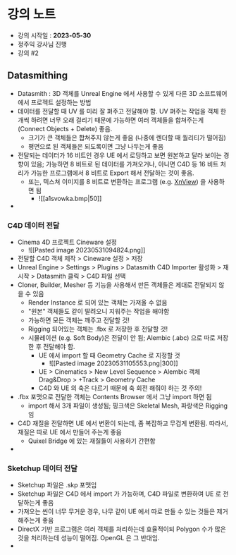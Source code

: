 # 강의 노트
- 강의 시작일 : **2023-05-30**
- 정주익 강사님 진행
- 강의 \#2

## Datasmithing
- Datasmith : 3D 객체를 Unreal Engine 에서 사용할 수 있게 다른 3D 소프트웨어에서 프로젝트 설정하는 방법
- 데이터를 전달할 때 UV 를 미리 잘 펴주고 전달해야 함. UV 펴주는 작업을 객체 한개씩 하려면 너무 오래 걸리기 때문에 가능하면 여러 객체들을 합쳐주는게 (Connect Objects + Delete) 좋음.
	- 크기가 큰 객체들은 합쳐주지 않는게 좋음 (나중에 렌더할 때 퀄리티가 떨어짐)
	- 평면으로 된 객체들은 되도록이면 그냥 나두는게 좋음
- 전달되는 데이터가 16 비트인 경우 UE 에서 로딩하고 보면 원본하고 달라 보이는 경향이 있음; 가능하면 8 비트로 된 데이터를 가져오거나, 아니면 C4D 등 16 비트 처리가 가능한 프로그램에서 8 비트로 Export 해서 전달하는 것이 좋음.
	- 또는, 텍스쳐 이미지를 8 비트로 변환하는 프로그램 (e.g. [XnView](https://www.xnview.com/en/)) 을 사용하면 됨
		- ![[a1svowka.bmp|50]]
- 



### C4D 데이터 전달
- Cinema 4D 프로젝트 Cineware 설정
	- ![[Pasted image 20230531094824.png]]
- 전달할 C4D 객체 제작 > Cineware 설정 > 저장
- Unreal Engine > Settings > Plugins > Datasmith C4D Importer 활성화 > 재시작 > Datasmith 클릭 > C4D 파일 선택
- Cloner, Builder, Mesher 등 기능을 사용해서 만든 객체들은 제대로 전달되지 않을 수 있음
	- Render Instance 로 되어 있는 객체는 가져올 수 없음
	- "원본" 객체들도 같이 딸려오니 지워주는 작업을 해야함
	- 가능하면 모든 객체는 깨주고 전달할 것!
	- Rigging 되어있는 객체는 .fbx 로 저장한 후 전달할 것!
	- 시뮬레이션 (e.g. Soft Body)은 전달이 안 됨; Alembic (.abc) 으로 따로 저장한 후 전달해야 함.
		- UE 에서 import 할 때 Geometry Cache 로 지정할 것
			- ![[Pasted image 20230531105553.png|300]]
		- UE > Cinematics > New Level Sequence > Alembic 객체 Drag&Drop > +Track > Geometry Cache
		- C4D 와 UE 의 축은 다르기 때문에 축 회전 해줘야 하는 것 주의!
- .fbx 포맷으로 전달한 객체는 Contents Browser 에서 그냥 import 하면 됨
	- import 해서 3개 파일이 생성됨; 핑크색은 Skeletal Mesh, 파랑색은 Rigging 임
- C4D 재질을 전달하면 UE 에서 변환이 되는데, 좀 복잡하고 무겁게 변환됨. 따라서, 재질은 따로 UE 에서 만들어 주는게 좋음
	- Quixel Bridge 에 있는 재질들이 사용하기 간편함
- 

### Sketchup 데이터 전달
- Sketchup 파일은 .skp 포맷임
- Sketchup 파일은 C4D 에서 import 가 가능하며, C4D 파일로 변환하여 UE 로 전달하는게 좋음
- 가져오는 씬이 너무 무거운 경우, 나무 같이 UE 에서 따로 만들 수 있는 것들은 제거해주는게 좋음
- DirectX 기반 프로그램은 여러 객체를 처리하는데 효율적이되 Polygon 수가 많은것을 처리하는데 성능이 떨어짐. OpenGL 은 그 반대임.
- 